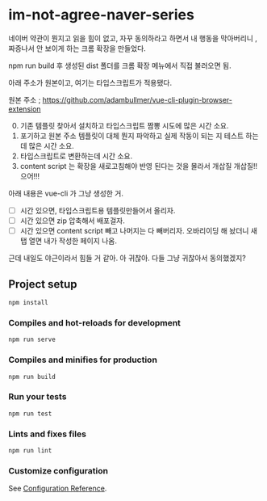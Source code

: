 # im-not-agree-naver-series

네이버 약관이 뭔지고 읽을 힘이 없고, 자꾸 동의하라고 하면서 내 행동을 막아버리니 ,짜증나서 안 보이게 하는 크롬 확장을 만들었다.

npm run build 후 생성된 dist 폴더를 크롬 확장 메뉴에서 직접 불러오면 됨.

아래 주소가 원본이고, 여기는 타입스크립트가 적용됐다.

원본 주소 ; https://github.com/adambullmer/vue-cli-plugin-browser-extension

0. 기존 템플릿 찾아서 설치하고 타입스크립트 짬뽕 시도에 많은 시간 소요.
1. 포기하고 원본 주소 템플릿이 대체 뭔지 파악하고 실제 작동이 되는 지 테스트 하는데 많은 시간 소요.
2. 타입스크립트로 변환하는데 시간 소요.
3. content script 는 확장을 새로고침해야 반영 된다는 것을 몰라서 개삽질 개삽질!! 으어!!!

아래 내용은 vue-cli 가 그냥 생성한 거.

- [ ] 시간 있으면, 타입스크립트용 템플릿만들어서 올리자.
- [ ] 시간 있으면 zip 압축해서 배포걸자.
- [ ] 시간 있으면 content script 빼고 나머지는 다 빼버리자. 오바리이딩 해 놨더니 새 탭 열면 내가 작성한 페이지 나옴.

근데 내일도 야근이라서 힘들 거 같아. 아 귀찮아. 다들 그냥 귀찮아서 동의했겠지?


## Project setup
```
npm install
```

### Compiles and hot-reloads for development
```
npm run serve
```

### Compiles and minifies for production
```
npm run build
```

### Run your tests
```
npm run test
```

### Lints and fixes files
```
npm run lint
```

### Customize configuration
See [Configuration Reference](https://cli.vuejs.org/config/).
